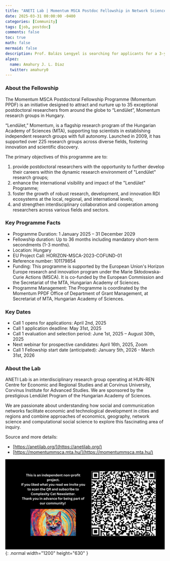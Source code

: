 ```yaml
---
title: "ANETI Lab | Momentum MSCA Postdoc Fellowship in Network Science"
date: 2025-03-31 00:00:00 -0400
categories: [Community]
tags: [job, postdoc]
comments: false
toc: true
math: false
mermaid: false
description: Prof. Balázs Lengyel is searching for applicants for a 3-year Momentum MSCA Fellowship at ANETI Lab in Budapest, in the area of network science, urban data science, economic geography. Application deadline is May 31. 
alpez:
  name: Amahury J. L. Diaz
  twitter: amahury0
---
```

### About the Fellowship
The Momentum MSCA Postdoctoral Fellowship Programme (Momentum PPDF) is an initiative designed to attract and nurture up to 35 exceptional postdoctoral researchers from around the globe to “Lendület”, Momentum research groups in Hungary.

“Lendület,” Momentum, is a flagship research program of the Hungarian Academy of Sciences (MTA), supporting top scientists in establishing independent research groups with full autonomy. Launched in 2009, it has supported over 225 research groups across diverse fields, fostering innovation and scientific discovery.

The primary objectives of this programme are to: 
1. provide postdoctoral researchers with the opportunity to further develop their careers within the dynamic research environment of "Lendület" research groups;
2. enhance the international visibility and impact of the "Lendület" Programme;
3. foster the growth of robust research, development, and innovation RDI ecosystems at the local, regional, and international levels;
4. and strengthen interdisciplinary collaboration and cooperation among researchers across various fields and sectors.

### Key Programme Facts
- Programme Duration: 1 January 2025 – 31 December 2029
- Fellowship duration: Up to 36 months including mandatory short-term secondments (1-3 months).
- Location: Hungary
- EU Project Call: HORIZON-MSCA-2023-COFUND-01
- Reference number: 101179854
- Funding: This programme is supported by the European Union's Horizon Europe research and innovation program under the Marie Skłodowska-Curie Actions (MSCA). It is co-funded by the European Commission and the Secretariat of the MTA, Hungarian Academy of Sciences.
- Programme Management: The Programme is coordinated by the Momentum PPDF Office of Department of Grant Management, at Secretariat of MTA, Hungarian Academy of Sciences.

### Key Dates
- Call 1 opens for applications: April 2nd, 2025
- Call 1 application deadline: May 31st, 2025
- Call 1 evaluation and selection period: June 1st, 2025 – August 30th, 2025
- Next webinar for prospective candidates: April 16th, 2025, Zoom
- Call 1 Fellowship start date (anticipated): January 5th, 2026 - March 31st, 2026

### About the Lab

ANETI Lab is an interdisciplinary research group operating at HUN-REN Centre for Economic and Regional Studies and at Corvinus University, Corvinus Institute for Advanced Studies. We are sponsored by the prestigious Lendület Program of the Hungarian Academy of Sciences.

We are passionate about understanding how social and communication networks facilitate economic and technological development in cities and regions and combine approaches of economics, geography, network science and computational social science to explore this fascinating area of inquiry.

Source and more details:
- [https://anetilab.org/](https://anetilab.org/)
- [https://momentummsca.mta.hu/](https://momentummsca.mta.hu/)

![Desktop View](/assets/img/fix/complexity-cat-newsletter.png){: .normal width="1200" height="630" }
